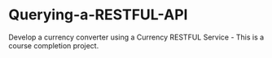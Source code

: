 # Querying-a-RESTFUL-API
Develop a currency converter using a Currency RESTFUL Service - This is a course completion project. 
